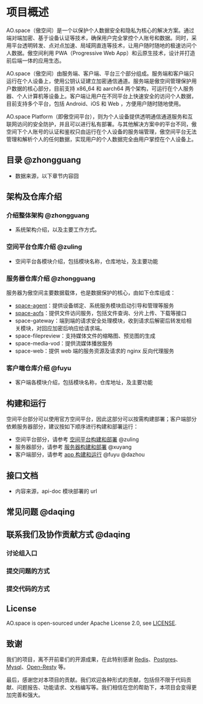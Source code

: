 # 项目概述

AO.space（傲空间）是一个以保护个人数据安全和隐私为核心的解决方案。通过端对端加密、基于设备认证等技术，确保用户完全掌控个人账号和数据。同时，采用平台透明转发、点对点加速、局域网直连等技术，让用户随时随地的极速访问个人数据。傲空间利用 PWA（Progressive Web App）和云原生技术，设计并打造前后端一体的应用生态。

AO.space（傲空间）由服务端、客户端、平台三个部分组成。服务端和客户端只运行在个人设备上，使用公钥认证建立加密通信通道。服务端是傲空间管理保护用户数据的核心部分，目前支持 x86_64 和 aarch64 两个架构，可运行在个人服务器、个人计算机等设备上。客户端让用户在不同平台上快速安全的访问个人数据，目前支持多个平台，包括 Android、iOS 和 Web ，方便用户随时随地使用。

AO.space Platform（即傲空间平台），则为个人设备提供透明通信通道服务和互联网访问的安全防护，并且可以进行私有部署。与其他解决方案中的平台不同，傲空间下个人账号的认证和鉴权只由运行在个人设备的服务端管理，傲空间平台无法管理和解析个人的任何数据，实现用户的个人数据完全由用户掌控在个人设备上。

## 目录 @zhongguang

- 数据来源，以下章节内容囧

## 架构及仓库介绍

### 介绍整体架构 @zhongguang

- 系统架构介绍，以及主要工作方式。

### 空间平台仓库介绍  @zuling

- 空间平台各模块介绍，包括模块名称，仓库地址，及主要功能

### 服务器仓库介绍 @zhongguang

服务器为傲空间主要数据载体，也是数据保护的核心，由如下仓库组成：
  
- [space-agent](https://github.com/ao-space/space-agent)：提供设备绑定、系统服务模块启动引导和管理等服务
- [space-aofs](https://github.com/ao-space/space-aofs)：提供文件访问服务，包括文件查询、分片上传、下载等接口
- space-gateway：端到端的请求安全处理模块，收到请求后解密后转发给相关模块，对回应加密后响应给请求端。
- space-filepreview：支持媒体文件的缩略图、预览图的生成
- space-media-vod：提供流媒体播放服务
- space-web：提供 web 端的服务资源及请求的 nginx 反向代理服务

### 客户端仓库介绍 @fuyu

- 客户端各模块介绍，包括模块名称，仓库地址，及主要功能

## 构建和运行

空间平台部分可以使用官方空间平台，因此这部分可以按需构建部署；客户端部分依赖服务器部分，建议按如下顺序进行构建和部署运行：

- 空间平台部分，请参考 [空间平台构建和部署](./platform/README.md)  @zuling
- 服务器部分，请参考 [服务器构建和部署](./server/README.md) @xuyang
- 客户端部分，请参考 [app 构建和运行](./client/README.md) @fuyu @dazhou

## 接口文档

- 内容来源，api-doc 模块部署的 url

## 常见问题  @daqing

## 联系我们及协作贡献方式  @daqing

### 讨论组入口

### 提交问题的方式

### 提交代码的方式

## License

AO.space is open-sourced under Apache License 2.0, see [LICENSE](xxx).

## 致谢

我们的项目，离不开前辈们的开源成果，在此特别感谢 [Redis](xx)、[Postgres](xxx)、 [Mysql](xxx)、[Open-Resty](xxx) 等。

最后，感谢您对本项目的贡献。我们欢迎各种形式的贡献，包括但不限于代码贡献、问题报告、功能请求、文档编写等。我们相信在您的帮助下，本项目会变得更加完善和强大。
